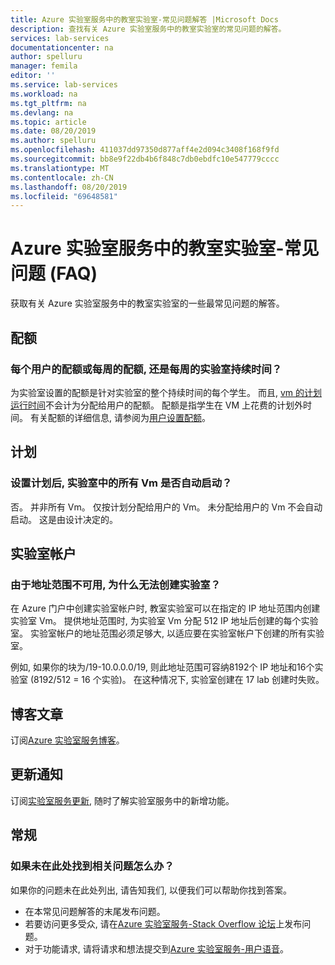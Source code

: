 ```yaml
---
title: Azure 实验室服务中的教室实验室-常见问题解答 |Microsoft Docs
description: 查找有关 Azure 实验室服务中的教室实验室的常见问题的解答。
services: lab-services
documentationcenter: na
author: spelluru
manager: femila
editor: ''
ms.service: lab-services
ms.workload: na
ms.tgt_pltfrm: na
ms.devlang: na
ms.topic: article
ms.date: 08/20/2019
ms.author: spelluru
ms.openlocfilehash: 411037dd97350d877aff4e2d094c3408f168f9fd
ms.sourcegitcommit: bb8e9f22db4b6f848c7db0ebdfc10e547779cccc
ms.translationtype: MT
ms.contentlocale: zh-CN
ms.lasthandoff: 08/20/2019
ms.locfileid: "69648581"
---
```

# <a name="classroom-labs-in-azure-lab-services---frequently-asked-questions-faq"></a>Azure 实验室服务中的教室实验室-常见问题 (FAQ)
获取有关 Azure 实验室服务中的教室实验室的一些最常见问题的解答。 

## <a name="quotas"></a>配额

### <a name="is-the-quota-per-user-or-per-week-or-per-entire-duration-of-the-lab"></a>每个用户的配额或每周的配额, 还是每周的实验室持续时间？ 
为实验室设置的配额是针对实验室的整个持续时间的每个学生。 而且, [vm 的计划运行时间](how-to-create-schedules.md)不会计为分配给用户的配额。 配额是指学生在 VM 上花费的计划外时间。  有关配额的详细信息, 请参阅为[用户设置配额](how-to-configure-student-usage.md#set-quotas-for-users)。

## <a name="schedules"></a>计划

### <a name="do-all-vms-in-the-lab-start-automatically-when-a-schedule-is-set"></a>设置计划后, 实验室中的所有 Vm 是否自动启动？ 
否。 并非所有 Vm。 仅按计划分配给用户的 Vm。 未分配给用户的 Vm 不会自动启动。 这是由设计决定的。 

## <a name="lab-accounts"></a>实验室帐户

### <a name="why-am-i-not-able-to-create-a-lab-because-of-unavailability-of-the-address-range"></a>由于地址范围不可用, 为什么无法创建实验室？ 
在 Azure 门户中创建实验室帐户时, 教室实验室可以在指定的 IP 地址范围内创建实验室 Vm。 提供地址范围时, 为实验室 Vm 分配 512 IP 地址后创建的每个实验室。 实验室帐户的地址范围必须足够大, 以适应要在实验室帐户下创建的所有实验室。 

例如, 如果你的块为/19-10.0.0.0/19, 则此地址范围可容纳8192个 IP 地址和16个实验室 (8192/512 = 16 个实验)。 在这种情况下, 实验室创建在 17 lab 创建时失败。

## <a name="blog-post"></a>博客文章
订阅[Azure 实验室服务博客](https://azure.microsoft.com/blog/tag/azure-lab-services/)。

## <a name="update-notifications"></a>更新通知
订阅[实验室服务更新](https://azure.microsoft.com/updates/?product=lab-services), 随时了解实验室服务中的新增功能。

## <a name="general"></a>常规
### <a name="what-if-my-question-isnt-answered-here"></a>如果未在此处找到相关问题怎么办？
如果你的问题未在此处列出, 请告知我们, 以便我们可以帮助你找到答案。

- 在本常见问题解答的末尾发布问题。 
- 若要访问更多受众, 请在[Azure 实验室服务-Stack Overflow 论坛](https://stackoverflow.com/questions/tagged/azure-lab-services)上发布问题。 
- 对于功能请求, 请将请求和想法提交到[Azure 实验室服务-用户语音](https://feedback.azure.com/forums/320373-lab-services?category_id=352774)。

